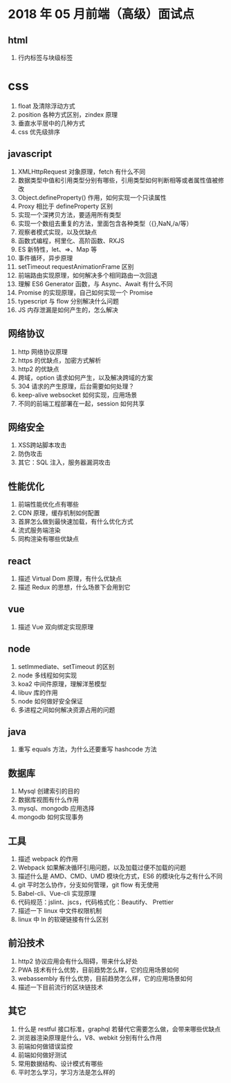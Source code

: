 # 2018 年 05 月前端（高级）面试点
## html
1. 行内标签与块级标签

# css
1. float 及清除浮动方式
1. position 各种方式区别，zindex 原理
1. 垂直水平居中的几种方式
1. css 优先级排序

## javascript
1. XMLHttpRequest 对象原理，fetch 有什么不同
1. 数据类型中值和引用类型分别有哪些，引用类型如何判断相等或者属性值被修改
1. Object.defineProperty() 作用，如何实现一个只读属性
1. Proxy 相比于 defineProperty 区别
1. 实现一个深拷贝方法，要适用所有类型
1. 实现一个数组去重复的方法，里面包含各种类型（{},NaN,/a/等）
1. 观察者模式实现，以及优缺点
1. 函数式编程，柯里化、高阶函数、RXJS
1. ES 新特性，let、=>、Map 等
1. 事件循环，异步原理
1. setTimeout requestAnimationFrame 区别
1. 前端路由实现原理，如何解决多个相同路由一次回退
1. 理解 ES6 Generator 函数，与 Async、Await 有什么不同
1. Promise 的实现原理，自己如何实现一个 Promise
1. typescript 与 flow 分别解决什么问题
1. JS 内存泄漏是如何产生的，怎么解决

## 网络协议
1. http 网络协议原理
1. https 的优缺点，加密方式解析
1. http2 的优缺点
1. 跨域，option 请求如何产生，以及解决跨域的方案
1. 304 请求的产生原理，后台需要如何处理？
1. keep-alive websocket 如何实现，应用场景
1. 不同的前端工程部署在一起，session 如何共享

## 网络安全
1. XSS跨站脚本攻击
1. 防伪攻击
1. 其它：SQL 注入，服务器漏洞攻击

## 性能优化
1. 前端性能优化点有哪些
1. CDN 原理，缓存机制如何配置
1. 首屏怎么做到最快速加载，有什么优化方式
1. 流式服务端渲染
1. 同构渲染有哪些优缺点

## react
1. 描述 Virtual Dom 原理，有什么优缺点
1. 描述 Redux 的思想，什么场景下会用到它

## vue
1. 描述 Vue 双向绑定实现原理

## node
1. setImmediate、setTimeout 的区别
1. node 多线程如何实现
1. koa2 中间件原理，理解洋葱模型
1. libuv 库的作用
1. node 如何做好安全保证
1. 多进程之间如何解决资源占用的问题

## java
1. 重写 equals 方法，为什么还要重写 hashcode 方法

## 数据库
1. Mysql 创建索引的目的
1. 数据库视图有什么作用
1. mysql、mongodb 应用选择
1. mongodb 如何实现事务

## 工具
1. 描述 webpack 的作用
1. Webpack 如果解决循环引用问题，以及加载过便不加载的问题
1. 描述什么是 AMD、CMD、UMD 模块化方式，ES6 的模块化与之有什么不同
1. git 平时怎么协作，分支如何管理，git flow 有无使用
1. Babel-cli、Vue-cli 实现原理
1. 代码规范：jslint、jscs，代码格式化：Beautify、 Prettier
1. 描述一下 linux 中文件权限机制
1. linux 中 ln 的软硬链接有什么区别


## 前沿技术
1. http2 协议应用会有什么阻碍，带来什么好处
1. PWA 技术有什么优势，目前趋势怎么样，它的应用场景如何
1. webassembly 有什么优势，目前趋势怎么样，它的应用场景如何
1. 描述一下目前流行的区块链技术

## 其它
1. 什么是 restful 接口标准，graphql 若替代它需要怎么做，会带来哪些优缺点
1. 浏览器渲染原理是什么，V8、webkit 分别有什么作用
1. 前端如何做错误监控
1. 前端如何做好测试
1. 常用数据结构、设计模式有哪些
1. 平时怎么学习，学习方法是怎么样的
